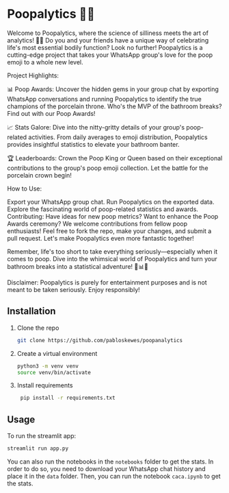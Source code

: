 # Poopalytics 🚽💩
Welcome to Poopalytics, where the science of silliness meets the art of analytics! 🎉💩  Do you and your friends have a unique way of celebrating life's most essential bodily function? Look no further! Poopalytics is a cutting-edge project that takes your WhatsApp group's love for the poop emoji to a whole new level.

Project Highlights:

📊 Poop Awards: Uncover the hidden gems in your group chat by exporting WhatsApp conversations and running Poopalytics to identify the true champions of the porcelain throne. Who's the MVP of the bathroom breaks? Find out with our Poop Awards!

📈 Stats Galore: Dive into the nitty-gritty details of your group's poop-related activities. From daily averages to emoji distribution, Poopalytics provides insightful statistics to elevate your bathroom banter.

🏆 Leaderboards: Crown the Poop King or Queen based on their exceptional contributions to the group's poop emoji collection. Let the battle for the porcelain crown begin!

How to Use:

Export your WhatsApp group chat.
Run Poopalytics on the exported data.
Explore the fascinating world of poop-related statistics and awards.
Contributing:
Have ideas for new poop metrics? Want to enhance the Poop Awards ceremony? We welcome contributions from fellow poop enthusiasts! Feel free to fork the repo, make your changes, and submit a pull request. Let's make Poopalytics even more fantastic together!

Remember, life's too short to take everything seriously—especially when it comes to poop. Dive into the whimsical world of Poopalytics and turn your bathroom breaks into a statistical adventure! 💩📊✨

Disclaimer: Poopalytics is purely for entertainment purposes and is not meant to be taken seriously. Enjoy responsibly!

## Installation
1. Clone the repo
   ```sh
   git clone https://github.com/pabloskewes/poopanalytics
    ```

2. Create a virtual environment
   ```sh
   python3 -m venv venv
   source venv/bin/activate
   ```

3. Install requirements
   ```sh
    pip install -r requirements.txt
    ```
    
## Usage
To run the streamlit app:
```sh
streamlit run app.py
```

You can also run the notebooks in the `notebooks` folder to get the stats. In order to do so, you need to download your WhatsApp chat history and place it in the `data` folder. Then, you can run the notebook `caca.ipynb` to get the stats.
